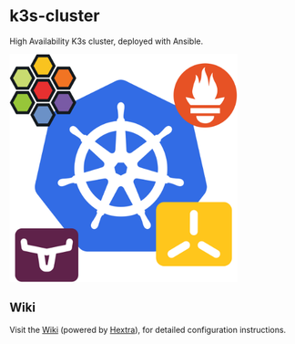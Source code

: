 # k3s-cluster

High Availability K3s cluster, deployed with Ansible.

<img src="docs/images/logo-services.svg" width="400" height="400" alt="K3s high-availability cluster, deployed with Ansible." />

## Wiki

Visit the [Wiki](https://axivo.com/k3s-cluster) (powered by [Hextra](https://github.com/imfing/hextra)), for detailed configuration instructions.
